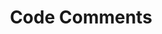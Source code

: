 ---
layout: page
title: Code Comments
permalink: /programming/lessons/codecomments.html
description: "What are code comments?"
comments: true
signoff: true
redirect_to:
  - https://automationintesting.com/programming/lessons/codecomments.html
---